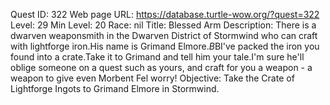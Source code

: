 Quest ID: 322
Web page URL: https://database.turtle-wow.org/?quest=322
Level: 29
Min Level: 20
Race: nil
Title: Blessed Arm
Description: There is a dwarven weaponsmith in the Dwarven District of Stormwind who can craft with lightforge iron.His name is Grimand Elmore.$B$BI've packed the iron you found into a crate.Take it to Grimand and tell him your tale.I'm sure he'll oblige someone on a quest such as yours, and craft for you a weapon - a weapon to give even Morbent Fel worry!
Objective: Take the Crate of Lightforge Ingots to Grimand Elmore in Stormwind.

